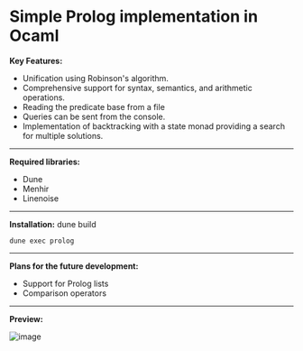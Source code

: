 # Simple Prolog implementation in Ocaml 

**Key Features:**
- Unification using Robinson's algorithm.
- Comprehensive support for syntax, semantics, and arithmetic operations.
- Reading the predicate base from a file
- Queries can be sent from the console.
- Implementation of backtracking with a state monad providing a search for multiple solutions.
---
**Required libraries:**

- Dune
- Menhir
- Linenoise
---
**Installation:**
    dune build

    dune exec prolog
---
**Plans for the future development:**
- Support for Prolog lists
- Comparison operators
---
**Preview:**

![image](https://github.com/julgitt/Prolog-Implementation-In-Ocaml/assets/95649808/106a20b1-e1bc-4f92-a540-263290df2533)
